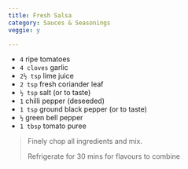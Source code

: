 ```yaml
---
title: Fresh Salsa 
category: Sauces & Seasonings
veggie: y

--- 
```


* `4` ripe tomatoes
* `4 cloves` garlic
* `2½ tsp` lime juice
* `2 tsp` fresh coriander leaf
* `½ tsp` salt (or to taste)
* `1` chilli pepper (deseeded)
* `1 tsp` ground black pepper (or to taste)
* `½` green bell pepper
* `1 tbsp` tomato puree
 
> Finely chop all ingredients and mix.
>
> Refrigerate for 30 mins for flavours to combine